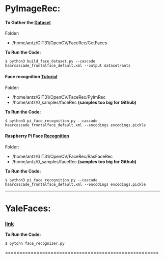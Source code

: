 
# PyImageRec:

#### To Gather the [Dataset](https://www.pyimagesearch.com/2018/06/11/how-to-build-a-custom-face-recognition-dataset/?__s=58mz3v4pfx9s2vjxvqgi)

Folder:	

* /home/antz/GIT31/OpenCV/FaceRec/GetFaces

**To Run the Code:**  

	$ python3 build_face_dataset.py --cascade haarcascade_frontalface_default.xml --output dataset/antz

#### Face recognition [Tutorial](https://www.pyimagesearch.com/2018/06/18/face-recognition-with-opencv-python-and-deep-learning/)  

Folder:		

* /home/antz/GIT31/OpenCV/FaceRec/PyImRec
* /home/antz/0_samples/faceRec **(samples too big for Github)**

**To Run the Code:**  

	$ python3 pi_face_recognition.py --cascade haarcascade_frontalface_default.xml --encodings encodings.pickle

#### Raspberry Pi Face [Recognition](https://www.pyimagesearch.com/2018/06/25/raspberry-pi-face-recognition/)  

Folder: 

* /home/antz/GIT31/OpenCV/FaceRec/RasFaceRec
* /home/antz/0_samples/faceRec **(samples too big for Github)**

**To Run the Code:**  

	$ python3 pi_face_recognition.py --cascade haarcascade_frontalface_default.xml --encodings encodings.pickle

------------
# YaleFaces:

###  [link](http://hanzratech.in/2015/02/03/face-recognition-using-opencv.html)

**To Run the Code:**

	$ pytohn face_recognizer.py

======================================================
